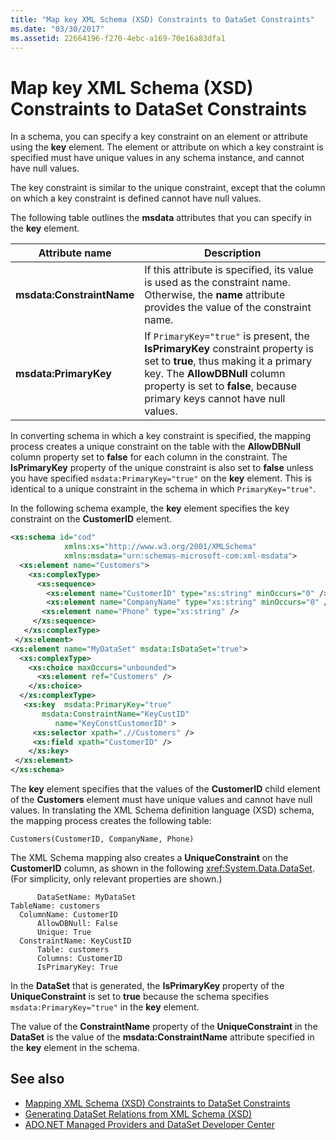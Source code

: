```yaml
---
title: "Map key XML Schema (XSD) Constraints to DataSet Constraints"
ms.date: "03/30/2017"
ms.assetid: 22664196-f270-4ebc-a169-70e16a83dfa1
---
```

# Map key XML Schema (XSD) Constraints to DataSet Constraints
In a schema, you can specify a key constraint on an element or attribute using the **key** element. The element or attribute on which a key constraint is specified must have unique values in any schema instance, and cannot have null values.  
  
 The key constraint is similar to the unique constraint, except that the column on which a key constraint is defined cannot have null values.  
  
 The following table outlines the **msdata** attributes that you can specify in the **key** element.  
  
|Attribute name|Description|  
|--------------------|-----------------|  
|**msdata:ConstraintName**|If this attribute is specified, its value is used as the constraint name. Otherwise, the **name** attribute provides the value of the constraint name.|  
|**msdata:PrimaryKey**|If `PrimaryKey="true"` is present, the **IsPrimaryKey** constraint property is set to **true**, thus making it a primary key. The **AllowDBNull** column property is set to **false**, because primary keys cannot have null values.|  
  
 In converting schema in which a key constraint is specified, the mapping process creates a unique constraint on the table with the **AllowDBNull** column property set to **false** for each column in the constraint. The **IsPrimaryKey** property of the unique constraint is also set to **false** unless you have specified `msdata:PrimaryKey="true"` on the **key** element. This is identical to a unique constraint in the schema in which `PrimaryKey="true"`.  
  
 In the following schema example, the **key** element specifies the key constraint on the **CustomerID** element.  
  
```xml  
<xs:schema id="cod"  
            xmlns:xs="http://www.w3.org/2001/XMLSchema"   
            xmlns:msdata="urn:schemas-microsoft-com:xml-msdata">  
  <xs:element name="Customers">  
    <xs:complexType>  
      <xs:sequence>  
        <xs:element name="CustomerID" type="xs:string" minOccurs="0" />  
        <xs:element name="CompanyName" type="xs:string" minOccurs="0" />  
       <xs:element name="Phone" type="xs:string" />  
     </xs:sequence>  
   </xs:complexType>  
 </xs:element>  
<xs:element name="MyDataSet" msdata:IsDataSet="true">  
  <xs:complexType>  
    <xs:choice maxOccurs="unbounded">  
      <xs:element ref="Customers" />  
    </xs:choice>  
  </xs:complexType>  
   <xs:key  msdata:PrimaryKey="true"  
       msdata:ConstraintName="KeyCustID"  
          name="KeyConstCustomerID" >  
     <xs:selector xpath=".//Customers" />  
     <xs:field xpath="CustomerID" />  
    </xs:key>  
 </xs:element>  
</xs:schema>   
```  
  
 The **key** element specifies that the values of the **CustomerID** child element of the **Customers** element must have unique values and cannot have null values. In translating the XML Schema definition language (XSD) schema, the mapping process creates the following table:  
  
```  
Customers(CustomerID, CompanyName, Phone)  
```  
  
 The XML Schema mapping also creates a **UniqueConstraint** on the **CustomerID** column, as shown in the following <xref:System.Data.DataSet>. (For simplicity, only relevant properties are shown.)  
  
```  
      DataSetName: MyDataSet  
TableName: customers  
  ColumnName: CustomerID  
      AllowDBNull: False  
      Unique: True  
  ConstraintName: KeyCustID  
      Table: customers  
      Columns: CustomerID   
      IsPrimaryKey: True  
```  
  
 In the **DataSet** that is generated, the **IsPrimaryKey** property of the **UniqueConstraint** is set to **true** because the schema specifies `msdata:PrimaryKey="true"` in the **key** element.  
  
 The value of the **ConstraintName** property of the **UniqueConstraint** in the **DataSet** is the value of the **msdata:ConstraintName** attribute specified in the **key** element in the schema.  
  
## See also
- [Mapping XML Schema (XSD) Constraints to DataSet Constraints](../../../../../docs/framework/data/adonet/dataset-datatable-dataview/mapping-xml-schema-xsd-constraints-to-dataset-constraints.md)
- [Generating DataSet Relations from XML Schema (XSD)](../../../../../docs/framework/data/adonet/dataset-datatable-dataview/generating-dataset-relations-from-xml-schema-xsd.md)
- [ADO.NET Managed Providers and DataSet Developer Center](https://go.microsoft.com/fwlink/?LinkId=217917)
